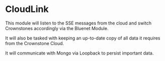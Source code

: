 # CloudLink

This module will listen to the SSE messages from the cloud and switch Crownstones accordingly via the Bluenet Module.

It will also be tasked with keeping an up-to-date copy of all data it requires from the Crownstone Cloud.

It will communicate with Mongo via Loopback to persist important data.

